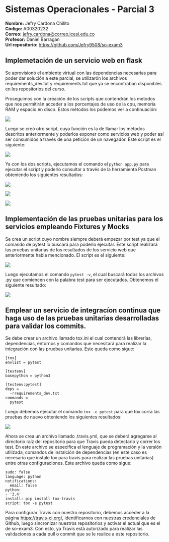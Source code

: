 # Sistemas Operacionales - Parcial 3  

**Nombre:** Jefry Cardona Chilito  
**Código:** A00320232  
**Correo:** jefry.cardona@correo.icesi.edu.co  
**Profesor:** Daniel Barragan  
**Url repositorio:** https://github.com/Jefry9508/so-exam3  

## Implemetación de un servicio web en flask

Se aprovisionó el ambiente virtual con las dependencias necesarias para poder dar solución a este parcial, se utilizarón los archivos requirements_dev.txt y requirements.txt que ya se encontraban disponibles en los repositorios del curso.

Proseguimos con la creación de los scripts que contendrán los metodos que nos permitirán acceder a los porcentajes de uso de la cpu, memoria RAM y espacio en disco. Estos métodos los podemos ver a continuación:

![](capturas/stats.png)

Luego se creó otro script, cuya función es la de llamar los métodos descritos anteriormente y poderlos exponer como servicios web y poder así ser consumidos a través de una petición de un navegador. Este script es el siguiente:

![](capturas/app.png)

Ya con los dos scripts, ejecutamos el comando el ```python app.py``` para ejecutar el script y poderlo consultar a través de la herramienta Postman obteniendo los siguientes resultados:

![](capturas/postman_cpu.png)

![](capturas/postman_ram.png)

![](capturas/postman_disk.png)


## Implementación de las pruebas unitarias para los servicios empleando Fixtures y Mocks

Se crea un script cuyo nombre siempre deberá empezar por test ya que el comando de pytest lo buscará para poderlo ejecutar. Este script realizará las pruebas unitarias de los resultados de los servicio web que anteriormente habia mencionado. El script es el siguiente:

![](capturas/test_stats.png)

Luego ejecutamos el comando ```pytest -v```, el cual buscará todos los archivos .py que comiencen con la palabra test para ser ejecutados. Obtenemos el siguiente resultado:

![](capturas/test_passed.png)


## Emplear un servicio de integracíon continua que haga uso de las pruebas unitarias desarrolladas para validar los commits.

Se debe crear un archivo llamado tox.ini el cual contendrá las librerías, dependencias, entornos y comandos que necesitará para realizar la integración con las pruebas unitarias. Este queda como sigue:

```
[tox]
envlist = pytest 

[testenv]
basepython = python3

[testenv:pytest]
deps =
  -rrequirements_dev.txt
commands =
  pytest
```

Luego debemos ejecutar el comando ```tox -e pytest``` para que tox corra las pruebas de nuevo obteniendo los siguientes resultados:

![](capturas/tox.png)

Ahora se crea un archivo llamado .travis.yml, que se deberá agregarse al directorio raíz del repositorio para que Travis pueda detectarlo y correr los test. En este archivo se especifica el lenguaje de programación y la versión utilizada, comandos de instalción de dependencias (en este caso es necesario que instale tox para travis para realizar las pruebas unitarias) entre otras configuraciones. Este archivo queda como sigue:

```
sudo: false
language: python
notifications:
  email: false
python:
- '3.4'
install: pip install tox-travis
script: tox -e pytest
```

Para configurar Travis con nuestro repositorio, debemos acceder a la página https://travis-ci.org/, identificarnos con nuestras credenciales de Github, luego sincronizar nuestros repositorios y activar el actual que es el de so-exam3. Con esto, ya Travis está autorizado para realizar las validaciones a cada pull o commit que se le realice a este repositorio.

